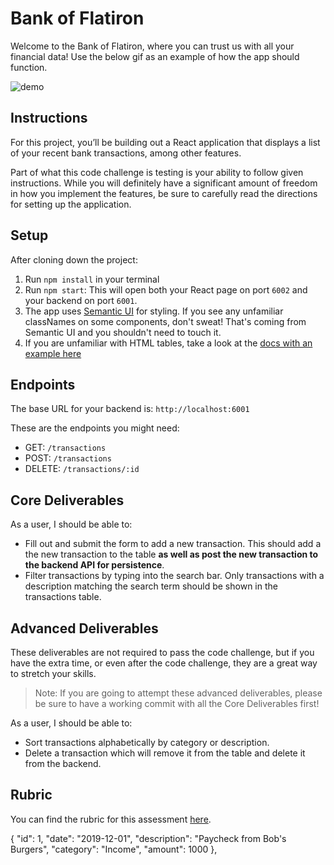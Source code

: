# Bank of Flatiron

Welcome to the Bank of Flatiron, where you can trust us with all your financial data! Use the below gif as an example of how the app should function.

![demo](./demo.gif)

## Instructions

For this project, you’ll be building out a React application that displays a list of your recent bank transactions, among other features.

Part of what this code challenge is testing is your ability to follow given instructions. While you will definitely have a significant amount of freedom in how you implement the features, be sure to carefully read the directions for setting up the application.

## Setup

After cloning down the project:

1. Run `npm install` in your terminal
2. Run `npm start`: This will open both your React page on port `6002` and your backend on port `6001`.
3. The app uses [Semantic UI](https://semantic-ui.com/) for styling. If you see any unfamiliar classNames on some components, don't sweat! That's coming from Semantic UI and you shouldn't need to touch it.
4. If you are unfamiliar with HTML tables, take a look at the [docs with an example here](https://www.w3schools.com/html/html_tables.asp)

## Endpoints

The base URL for your backend is: `http://localhost:6001`

These are the endpoints you might need:

- GET: `/transactions`
- POST: `/transactions`
- DELETE: `/transactions/:id`

## Core Deliverables

As a user, I should be able to:

<!-- - See a table of the transactions. -->
- Fill out and submit the form to add a new transaction. This should add a the new transaction to the table **as well as post the new transaction to the backend API for persistence**.
- Filter transactions by typing into the search bar. Only transactions with a description matching the search term should be shown in the transactions table.

## Advanced Deliverables

These deliverables are not required to pass the code challenge, but if you have the extra time, or even after the code challenge, they are a great way to stretch your skills.

> Note: If you are going to attempt these advanced deliverables, please be sure to have a working commit with all the Core Deliverables first!

As a user, I should be able to:

- Sort transactions alphabetically by category or description.
- Delete a transaction which will remove it from the table and delete it from the backend.

## Rubric

You can find the rubric for this assessment [here](https://github.com/learn-co-curriculum/se-rubrics/blob/master/module-4.md).

{
    "id": 1,
    "date": "2019-12-01",
    "description": "Paycheck from Bob's Burgers",
    "category": "Income",
    "amount": 1000
  },